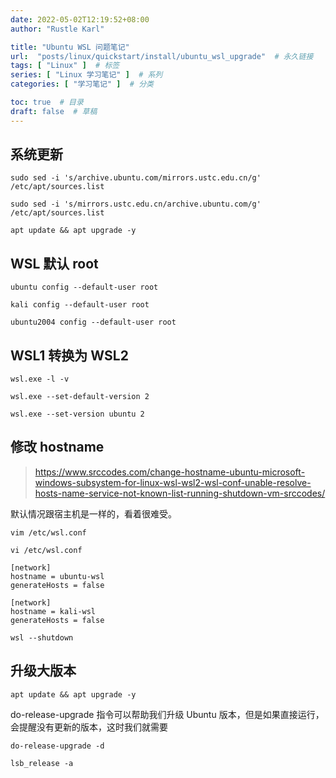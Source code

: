 ```yaml
---
date: 2022-05-02T12:19:52+08:00
author: "Rustle Karl"

title: "Ubuntu WSL 问题笔记"
url:  "posts/linux/quickstart/install/ubuntu_wsl_upgrade"  # 永久链接
tags: [ "Linux" ]  # 标签
series: [ "Linux 学习笔记" ]  # 系列
categories: [ "学习笔记" ]  # 分类

toc: true  # 目录
draft: false  # 草稿
---
```


## 系统更新

```shell
sudo sed -i 's/archive.ubuntu.com/mirrors.ustc.edu.cn/g' /etc/apt/sources.list

sudo sed -i 's/mirrors.ustc.edu.cn/archive.ubuntu.com/g' /etc/apt/sources.list

apt update && apt upgrade -y
```

## WSL 默认 root

```shell
ubuntu config --default-user root

kali config --default-user root
```

```shell
ubuntu2004 config --default-user root
```

## WSL1 转换为 WSL2

```shell
wsl.exe -l -v
```

```shell
wsl.exe --set-default-version 2
```

```shell
wsl.exe --set-version ubuntu 2
```

## 修改 hostname

> https://www.srccodes.com/change-hostname-ubuntu-microsoft-windows-subsystem-for-linux-wsl-wsl2-wsl-conf-unable-resolve-hosts-name-service-not-known-list-running-shutdown-vm-srccodes/

默认情况跟宿主机是一样的，看着很难受。

```shell
vim /etc/wsl.conf

vi /etc/wsl.conf
```

```shell
[network]
hostname = ubuntu-wsl
generateHosts = false
```

```shell
[network]
hostname = kali-wsl
generateHosts = false
```

```shell
wsl --shutdown
```

## 升级大版本

```shell
apt update && apt upgrade -y
```

do-release-upgrade 指令可以帮助我们升级 Ubuntu 版本，但是如果直接运行，会提醒没有更新的版本，这时我们就需要

```shell
do-release-upgrade -d
```

```shell
lsb_release -a
```
